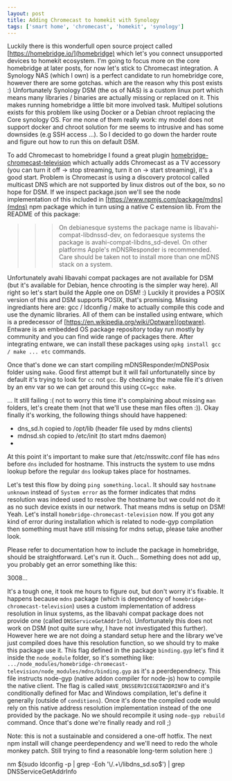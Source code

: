 ```yaml
---
layout: post
title: Adding Chromecast to homekit with Synology
tags: ['smart home', 'chromecast', 'homekit', 'synology']
---
```


Luckily there is this wonderfull open source project called [https://homebridge.io/](homebridge) which let's you connect unsupported devices to homekit ecosystem. I'm going to focus more on the core homebridge at later posts, for now let's stick to Chromecast integration. A Synology NAS (which I own) is a perfect candidate to run homebridge core, however there are some gotchas. which are the reason why this post exists :) Unfortunately Synology DSM (the os of NAS) is a custom linux port which means many libraries / binaries are actually missing or replaced on it. This makes running homebridge a little bit more involved task. Multipel solutions exists for this problem like using Docker or a Debian chroot replacing the Core synology OS. For me none of them really work: my model does not support docker and chroot solution for me seems to intrusive and has some downsides (e.g SSH access ...). So I decided to go down the harder route and figure out how to run this on default DSM.

To add Chromecast to homebridge I found a great plugin [homebridge-chromecast-television](https://www.npmjs.com/package/homebridge-chromecast-television) which actually adds Chromecast as a TV accessory (you can turn it off -> stop streaming, turn it on -> start streaming), it's a good start. Problem is Chromecast is using a discovery protocol called multicast DNS which are not supported by linux distros out of the box, so no hope for DSM. If we inspect package.json we'll see the node implementation of this included in [https://www.npmjs.com/package/mdns](mdns) npm package which in turn using a native C extension lib. From the README of this package:

>>> On debianesque systems the package name is libavahi-compat-libdnssd-dev, on fedoraesque systems the package is avahi-compat-libdns_sd-devel. On other platforms Apple's mDNSResponder is recommended. Care should be taken not to install more than one mDNS stack on a system.

Unfortunately avahi libavahi compat packages are not available for DSM (but it's available for Debian, hence chrooting is the simpler way here). All right so let's start build the Apple one on DSM! :) Luckily it provides a POSIX version of this and DSM supports POSIX, that's promising. Missing ingrediants here are: gcc / ldconfig / make to actually compile this code and use the dynamic libraries. All of them can be installed using entware, which is a predecessor of [https://en.wikipedia.org/wiki/Optware](optware). Entware is an embedded OS package repository today run mostly by community and you can find wide range of packages there. After integrating entware, we can install these packages using `opkg install gcc / make ... etc` commands. 

Once that's done we can start compiling mDNSResponder/mDNSPosix folder using `make`. Good first attempt but it will fail unfortunatelly since by default it's trying to look for `cc` not `gcc`. By checking the make file it's driven by an env var so we can get around this using `CC=gcc make`. 

... It still failing :( not to worry this time it's complaining about missing `man` folders, let's create them (not that we'll use these man files often :)). Okay finally it's working, the following things should have happened:

* dns_sd.h copied to /opt/lib (header file used by mdns clients)
* mdnsd.sh copied to /etc/init (to start mdns daemon)
* 

At this point it's important to make sure that /etc/nsswitc.conf file has `mdns` before `dns` included for hostname. This instructs the system to use mdns lookup before the regular `dns` lookup takes place for hostnames.

Let's test this flow by doing `ping something.local`. It should say `hostname unknown` instead of `System error` as the former indicates that mdns resolution was indeed used to resolve the hostname but we could not do it as no such device exists in our network. That means mdns is setup on DSM! Yeah. Let's install `homebridge-chromecast-television` now. If you got any kind of error during installation which is related to node-gyp compilation then something must have still missing for mdns setup, please take another look.

Please refer to documentation how to include the package in homebridge, should be straightforward. Let's run it. Ouch... Something does not add up, you probably get an error something like this:

3008...

It's a tough one, it took me hours to figure out, but don't worry it's fixable. It happens because `mdns` package (which is dependency of `homebridge-chromecast-television`) uses a custom implementation of address resolution in linux systems, as the libavahi compat package does not provide one (called `DNSServiceGetAddrInfo`). Unfortunately this does not work on DSM (not quite sure why, I have not investigated this further). However here we are not doing a standard setup here and the library we've just compiled does have this resolution function, so we should try to make this package use it. This flag defined in the package `binding.gyp` let's find it inside the `node_module` folder, so it's something like: `.../node_modules/homebridge-chromecast-television/node_modules/mdns/binding.gyp` as it's a peerdependnecy. This file instructs node-gyp (native addon compiler for node-js) how to compile the native client. The flag is called `HAVE_DNSSERVICEGETADDRINFO` and it's conditionally defined for Mac and Windows compilation, let's define it generally (outside of `conditions`). Once it's done the compiled code would rely on this native address resolution implementation instead of the one provided by the package. No we should recompile it using `node-gyp rebuild` command. Once that's done we're finally ready and roll ;)

Note: this is not a sustainable and considered a one-off hotfix. The next npm install will change peerdependency and we'll need to redo the whole monkey patch. Still trying to find a reasonable long-term solution here :)


nm $(sudo ldconfig -p | grep -Eoh '\/.+\/libdns_sd.so$') | grep DNSServiceGetAddrInfo 
